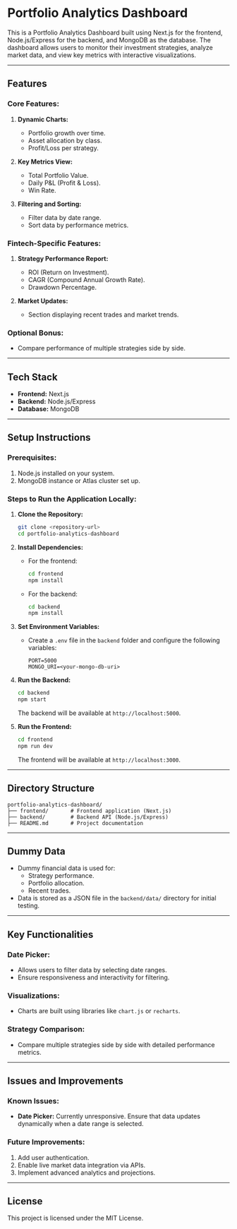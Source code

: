 # Portfolio Analytics Dashboard

This is a Portfolio Analytics Dashboard built using Next.js for the frontend, Node.js/Express for the backend, and MongoDB as the database. The dashboard allows users to monitor their investment strategies, analyze market data, and view key metrics with interactive visualizations.

---

## Features

### Core Features:

1. **Dynamic Charts:**

   - Portfolio growth over time.
   - Asset allocation by class.
   - Profit/Loss per strategy.

2. **Key Metrics View:**

   - Total Portfolio Value.
   - Daily P&L (Profit & Loss).
   - Win Rate.

3. **Filtering and Sorting:**
   - Filter data by date range.
   - Sort data by performance metrics.

### Fintech-Specific Features:

1. **Strategy Performance Report:**

   - ROI (Return on Investment).
   - CAGR (Compound Annual Growth Rate).
   - Drawdown Percentage.

2. **Market Updates:**
   - Section displaying recent trades and market trends.

### Optional Bonus:

- Compare performance of multiple strategies side by side.

---

## Tech Stack

- **Frontend:** Next.js
- **Backend:** Node.js/Express
- **Database:** MongoDB

---

## Setup Instructions

### Prerequisites:

1. Node.js installed on your system.
2. MongoDB instance or Atlas cluster set up.

### Steps to Run the Application Locally:

1. **Clone the Repository:**

   ```bash
   git clone <repository-url>
   cd portfolio-analytics-dashboard
   ```

2. **Install Dependencies:**

   - For the frontend:
     ```bash
     cd frontend
     npm install
     ```
   - For the backend:
     ```bash
     cd backend
     npm install
     ```

3. **Set Environment Variables:**

   - Create a `.env` file in the `backend` folder and configure the following variables:
     ```env
     PORT=5000
     MONGO_URI=<your-mongo-db-uri>
     ```

4. **Run the Backend:**

   ```bash
   cd backend
   npm start
   ```

   The backend will be available at `http://localhost:5000`.

5. **Run the Frontend:**
   ```bash
   cd frontend
   npm run dev
   ```
   The frontend will be available at `http://localhost:3000`.

---

## Directory Structure

```
portfolio-analytics-dashboard/
├── frontend/       # Frontend application (Next.js)
├── backend/        # Backend API (Node.js/Express)
├── README.md       # Project documentation
```

---

## Dummy Data

- Dummy financial data is used for:
  - Strategy performance.
  - Portfolio allocation.
  - Recent trades.
- Data is stored as a JSON file in the `backend/data/` directory for initial testing.

---

## Key Functionalities

### Date Picker:

- Allows users to filter data by selecting date ranges.
- Ensure responsiveness and interactivity for filtering.

### Visualizations:

- Charts are built using libraries like `chart.js` or `recharts`.

### Strategy Comparison:

- Compare multiple strategies side by side with detailed performance metrics.

---

## Issues and Improvements

### Known Issues:

- **Date Picker:** Currently unresponsive. Ensure that data updates dynamically when a date range is selected.

### Future Improvements:

1. Add user authentication.
2. Enable live market data integration via APIs.
3. Implement advanced analytics and projections.

---

## License

This project is licensed under the MIT License.
